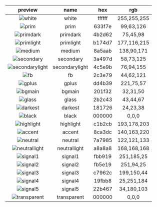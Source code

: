 |preview|name|hex|rgb|
|:---:|:---:|:---:|:---:|
|![white](https://placehold.it/80/ffffff/000000?text=+)|white|ffffff|255,255,255|
|![prim](https://placehold.it/80/633f7e/000000?text=+)|prim|633f7e|99,63,126|
|![primdark](https://placehold.it/80/4b2d62/000000?text=+)|primdark|4b2d62|75,45,98|
|![primlight](https://placehold.it/80/b174d7/000000?text=+)|primlight|b174d7|177,116,215|
|![medium](https://placehold.it/80/8a5aab/000000?text=+)|medium|8a5aab|138,90,171|
|![secondary](https://placehold.it/80/3a497d/000000?text=+)|secondary|3a497d|58,73,125|
|![secondarylight](https://placehold.it/80/4c5e9b/000000?text=+)|secondarylight|4c5e9b|76,94,155|
|![fb](https://placehold.it/80/2c3e79/000000?text=+)|fb|2c3e79|44,62,121|
|![gplus](https://placehold.it/80/dd4b39/000000?text=+)|gplus|dd4b39|221,75,57|
|![bgmain](https://placehold.it/80/201f32/000000?text=+)|bgmain|201f32|32,31,50|
|![glass](https://placehold.it/80/2b2c43/000000?text=+)|glass|2b2c43|43,44,67|
|![darkest](https://placehold.it/80/181726/000000?text=+)|darkest|181726|24,23,38|
|![black](https://placehold.it/80/000000/000000?text=+)|black|000000|0,0,0|
|![highlight](https://placehold.it/80/c1b2cb/000000?text=+)|highlight|c1b2cb|193,178,203|
|![accent](https://placehold.it/80/8ca3dc/000000?text=+)|accent|8ca3dc|140,163,220|
|![neutral](https://placehold.it/80/7a7985/000000?text=+)|neutral|7a7985|122,121,133|
|![neutrallight](https://placehold.it/80/a8a8a8/000000?text=+)|neutrallight|a8a8a8|168,168,168|
|![signal1](https://placehold.it/80/fbb919/000000?text=+)|signal1|fbb919|251,185,25|
|![signal2](https://placehold.it/80/fb5e19/000000?text=+)|signal2|fb5e19|251,94,25|
|![signal3](https://placehold.it/80/c7962c/000000?text=+)|signal3|c7962c|199,150,44|
|![signal4](https://placehold.it/80/19fbb8/000000?text=+)|signal4|19fbb8|25,251,184|
|![signal5](https://placehold.it/80/22b467/000000?text=+)|signal5|22b467|34,180,103|
|![transparent](https://placehold.it/80/000000/000000?text=+)|transparent|000000|0,0,0|